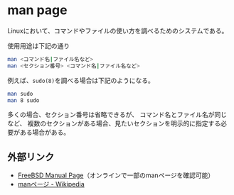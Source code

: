 # man page

Linuxにおいて、コマンドやファイルの使い方を調べるためのシステムである。

使用用途は下記の通り

```bash
man <コマンド名|ファイル名など>
man <セクション番号> <コマンド名|ファイル名など>
```

例えば、`sudo(8)`を調べる場合は下記のようになる。

```bash
man sudo
man 8 sudo
```

多くの場合、セクション番号は省略できるが、
コマンド名とファイル名が同じなど、
複数のセクションがある場合、見たいセクションを明示的に指定する必要がある場合がある。

## 外部リンク

- [FreeBSD Manual Page](https://man.freebsd.org/cgi/man.cgi)（オンラインで一部のmanページを確認可能）
- [manページ - Wikipedia](https://ja.wikipedia.org/wiki/Man%E3%83%9A%E3%83%BC%E3%82%B8#%E5%A4%96%E9%83%A8%E3%83%AA%E3%83%B3%E3%82%AF)
